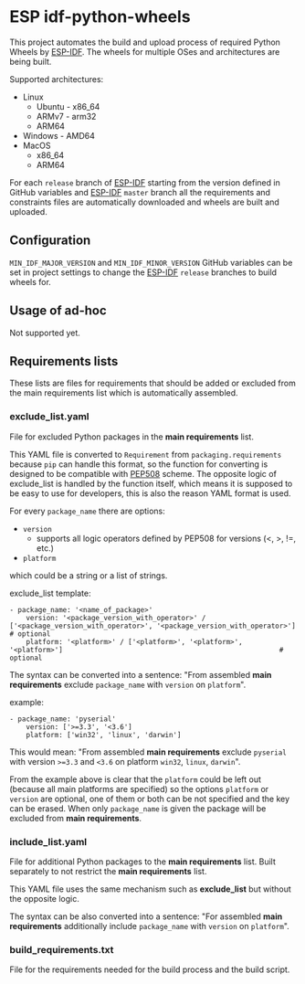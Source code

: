 # ESP idf-python-wheels

This project automates the build and upload process of required Python Wheels by [ESP-IDF]. The wheels for multiple OSes and architectures are being built.

Supported architectures:
* Linux
    - Ubuntu  - x86_64
    - ARMv7   - arm32
    - ARM64
* Windows     - AMD64
* MacOS
    - x86_64
    - ARM64

For each `release` branch of [ESP-IDF] starting from the version defined in GitHub variables and [ESP-IDF] `master` branch all the requirements and constraints files are automatically downloaded and wheels are built and uploaded.


## Configuration
`MIN_IDF_MAJOR_VERSION` and `MIN_IDF_MINOR_VERSION` GitHub variables can be set in project settings
to change the [ESP-IDF] `release` branches to build wheels for.


## Usage of ad-hoc
Not supported yet.


## Requirements lists
These lists are files for requirements that should be added or excluded from the main requirements list which is automatically assembled.

### exclude_list.yaml
File for excluded Python packages in the **main requirements** list.

This YAML file is converted to `Requirement` from `packaging.requirements` because `pip` can handle this format, so the function for converting is designed to be compatible with [PEP508](https://peps.python.org/pep-0508/) scheme.
The opposite logic of exclude_list is handled by the function itself, which means it is supposed to be easy to use for developers, this is also the reason YAML format is used.

For every `package_name` there are options:
* `version`
    - supports all logic operators defined by PEP508 for versions (<, >, !=, etc.)
* `platform`

which could be a string or a list of strings.

exclude_list template:

    - package_name: '<name_of_package>'
        version: '<package_version_with_operator>' / ['<package_version_with_operator>', '<package_version_with_operator>']     # optional
        platform: '<platform>' / ['<platform>', '<platform>', '<platform>']                                                     # optional

The syntax can be converted into a sentence: "From assembled **main requirements** exclude `package_name` with `version` on `platform`".

example:

    - package_name: 'pyserial'
        version: ['>=3.3', '<3.6']
        platform: ['win32', 'linux', 'darwin']

This would mean: "From assembled **main requirements** exclude `pyserial` with version `>=3.3` and `<3.6` on platform `win32`, `linux`, `darwin`".

From the example above is clear that the `platform` could be left out (because all main platforms are specified) so the options `platform` or `version` are optional, one of them or both can be not specified and the key can be erased. When only `package_name` is given the package will be excluded from **main requirements**.


### include_list.yaml
File for additional Python packages to the **main requirements** list. Built separately to not restrict the **main requirements** list.

This YAML file uses the same mechanism such as **exclude_list** but without the opposite logic.

The syntax can be also converted into a sentence: "For assembled **main requirements** additionally include `package_name` with `version` on `platform`".


### build_requirements.txt
File for the requirements needed for the build process and the build script.


[ESP-IDF]: https://github.com/espressif/esp-idf
